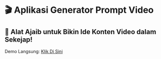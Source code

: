 # 🎬 Aplikasi Generator Prompt Video

## 🚀 Alat Ajaib untuk Bikin Ide Konten Video dalam Sekejap!

Demo Langsung: [Klik Di Sini](https://gpv.okidwiyulianto.com/)
